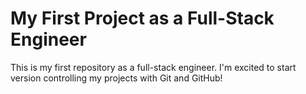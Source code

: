# My First Project as a Full-Stack Engineer

This is my first repository as a full-stack engineer. I'm excited to start version controlling my projects with Git and GitHub!
